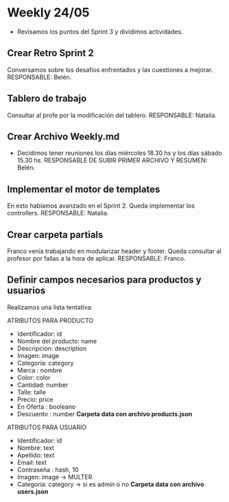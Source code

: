 # Weekly 24/05
* Revisamos los puntos del Sprint 3 y dividimos actividades.

## Crear Retro Sprint 2

Conversamos sobre los desafíos enfrentados y las cuestiones a mejorar. RESPONSABLE: Belén.

## Tablero de trabajo

Consultar al profe por la modificación del tablero. RESPONSABLE: Natalia.

## Crear Archivo Weekly.md

* Decidimos tener reuniones los días miércoles 18.30 hs y los días sábado 15.30 hs. RESPONSABLE DE SUBIR PRIMER ARCHIVO Y RESUMEN: Belén.

## Implementar el motor de templates

En esto habíamos avanzado en el Sprint 2. Queda implementar los controllers. RESPONSABLE: Natalia.

## Crear carpeta partials

Franco venía trabajando en modularizar header y footer. Queda consultar al profesor por fallas a la hora de aplicar. RESPONSABLE: Franco.

## Definir campos necesarios para productos y usuarios

Realizamos una lista tentativa:

ATRIBUTOS PARA PRODUCTO

* Identificador: id
* Nombre del producto: name
* Descripción: description
* Imagen: image
* Categoría: category
* Marca : nombre
* Color: color
* Cantidad: number
* Talle: talle
* Precio: price
* En Oferta : booleano
* Descuento : number
**Carpeta data con archivo products.json**

ATRIBUTOS PARA USUARIO
* Identificador: id
* Nombre: text
* Apellido: text
* Email: text
* Contraseña : hash, 10
* Imagen: image → MULTER
* Categoría: category → si es admin o no
**Carpeta data con archivo users.json**